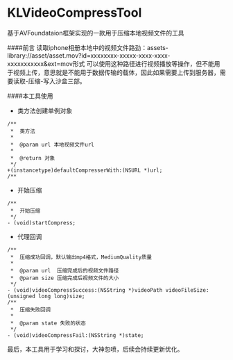 # KLVideoCompressTool
基于AVFoundataion框架实现的一款用于压缩本地视频文件的工具

####前言
读取iphone相册本地中的视频文件路劲：assets-library://asset/asset.mov?id=xxxxxxxx-xxxxx-xxxx-xxxx-xxxxxxxxxxx&ext=mov形式
可以使用这种路径进行视频播放等操作，但不能用于视频上传，意思就是不能用于数据传输的载体，因此如果需要上传到服务器，需要读取-压缩-写入沙盒三部。

####本工具使用
- 类方法创建单例对象
```objc
/**
 *  类方法
 *
 *  @param url 本地视频文件url
 *
 *  @return 对象
 */
+(instancetype)defaultCompresserWith:(NSURL *)url;
/**
```

- 开始压缩
```objc
/**
 *  开始压缩
 */
- (void)startCompress;

```

- 代理回调
```objc
/**
 *  压缩成功回调，默认输出mp4格式，MediumQuality质量
 *
 *  @param url  压缩完成后的视频文件路径
 *  @param size 压缩完成后视频文件的大小
 */
- (void)videoCompressSuccess:(NSString *)videoPath videoFileSize:(unsigned long long)size;
/**
 *  压缩失败回调
 *
 *  @param state 失败的状态
 */
- (void)videoCompressFail:(NSString *)state;
```

最后，本工具用于学习和探讨，大神忽喷，后续会持续更新优化。
